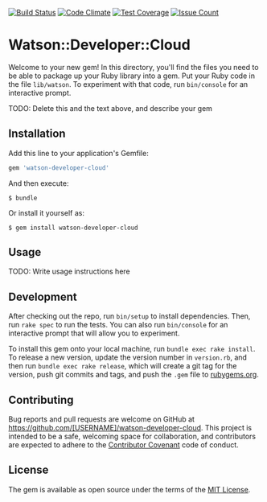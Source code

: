 [![Build Status](https://travis-ci.org/ankitsamarthya/watson-developer-cloud.svg?branch=master)](https://travis-ci.org/ankitsamarthya/watson-developer-cloud) [![Code Climate](https://codeclimate.com/github/ankitsamarthya/watson-developer-cloud/badges/gpa.svg)](https://codeclimate.com/github/ankitsamarthya/watson-developer-cloud) [![Test Coverage](https://codeclimate.com/github/ankitsamarthya/watson-developer-cloud/badges/coverage.svg)](https://codeclimate.com/github/ankitsamarthya/watson-developer-cloud/coverage) [![Issue Count](https://codeclimate.com/github/ankitsamarthya/watson-developer-cloud/badges/issue_count.svg)](https://codeclimate.com/github/ankitsamarthya/watson-developer-cloud)

# Watson::Developer::Cloud

Welcome to your new gem! In this directory, you'll find the files you need to be able to package up your Ruby library into a gem. Put your Ruby code in the file `lib/watson`. To experiment with that code, run `bin/console` for an interactive prompt.

TODO: Delete this and the text above, and describe your gem

## Installation

Add this line to your application's Gemfile:

```ruby
gem 'watson-developer-cloud'
```

And then execute:

    $ bundle

Or install it yourself as:

    $ gem install watson-developer-cloud

## Usage

TODO: Write usage instructions here

## Development

After checking out the repo, run `bin/setup` to install dependencies. Then, run `rake spec` to run the tests. You can also run `bin/console` for an interactive prompt that will allow you to experiment.

To install this gem onto your local machine, run `bundle exec rake install`. To release a new version, update the version number in `version.rb`, and then run `bundle exec rake release`, which will create a git tag for the version, push git commits and tags, and push the `.gem` file to [rubygems.org](https://rubygems.org).

## Contributing

Bug reports and pull requests are welcome on GitHub at https://github.com/[USERNAME]/watson-developer-cloud. This project is intended to be a safe, welcoming space for collaboration, and contributors are expected to adhere to the [Contributor Covenant](http://contributor-covenant.org) code of conduct.


## License

The gem is available as open source under the terms of the [MIT License](http://opensource.org/licenses/MIT).

